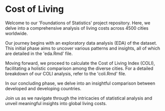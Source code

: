 # Cost of Living
Welcome to our 'Foundations of Statistics' project repository. Here, we delve into a comprehensive analysis of living costs across 4500 cities worldwide.

Our journey begins with an exploratory data analysis (EDA) of the dataset. This initial phase aims to uncover various patterns and insights, all of which are detailed in the 'eda.Rmd' file.

Moving forward, we proceed to calculate the Cost of Living Index (COLI), facilitating a holistic comparison among the diverse cities. For a detailed breakdown of our COLI analysis, refer to the 'coli.Rmd' file.

In our concluding phase, we delve into an insightful comparison between developed and developing countries.

Join us as we navigate through the intricacies of statistical analysis and unveil meaningful insights into global living costs.